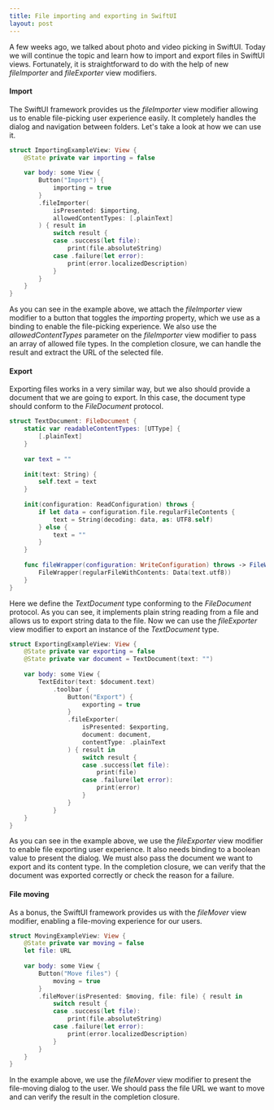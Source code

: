 ```yaml
---
title: File importing and exporting in SwiftUI
layout: post
---
```


A few weeks ago, we talked about photo and video picking in SwiftUI. Today we will continue the topic and learn how to import and export files in SwiftUI views. Fortunately, it is straightforward to do with the help of new *fileImporter* and *fileExporter* view modifiers.

#### Import
The SwiftUI framework provides us the *fileImporter* view modifier allowing us to enable file-picking user experience easily. It completely handles the dialog and navigation between folders. Let's take a look at how we can use it.

```swift
struct ImportingExampleView: View {
    @State private var importing = false
    
    var body: some View {
        Button("Import") {
            importing = true
        }
        .fileImporter(
            isPresented: $importing,
            allowedContentTypes: [.plainText]
        ) { result in
            switch result {
            case .success(let file):
                print(file.absoluteString)
            case .failure(let error):
                print(error.localizedDescription)
            }
        }
    }
}
```

As you can see in the example above, we attach the *fileImporter* view modifier to a button that toggles the *importing* property, which we use as a binding to enable the file-picking experience. We also use the *allowedContentTypes* parameter on the *fileImporter* view modifier to pass an array of allowed file types. In the completion closure, we can handle the result and extract the URL of the selected file.

#### Export
Exporting files works in a very similar way, but we also should provide a document that we are going to export. In this case, the document type should conform to the *FileDocument* protocol.

```swift
struct TextDocument: FileDocument {
    static var readableContentTypes: [UTType] {
        [.plainText]
    }
    
    var text = ""
    
    init(text: String) {
        self.text = text
    }
    
    init(configuration: ReadConfiguration) throws {
        if let data = configuration.file.regularFileContents {
            text = String(decoding: data, as: UTF8.self)
        } else {
            text = ""
        }
    }
    
    func fileWrapper(configuration: WriteConfiguration) throws -> FileWrapper {
        FileWrapper(regularFileWithContents: Data(text.utf8))
    }
}
```

Here we define the *TextDocument* type conforming to the *FileDocument* protocol. As you can see, it implements plain string reading from a file and allows us to export string data to the file. Now we can use the *fileExporter* view modifier to export an instance of the *TextDocument* type.

```swift
struct ExportingExampleView: View {
    @State private var exporting = false
    @State private var document = TextDocument(text: "")
    
    var body: some View {
        TextEditor(text: $document.text)
            .toolbar {
                Button("Export") {
                    exporting = true
                }
                .fileExporter(
                    isPresented: $exporting,
                    document: document,
                    contentType: .plainText
                ) { result in
                    switch result {
                    case .success(let file):
                        print(file)
                    case .failure(let error):
                        print(error)
                    }
                }
            }
    }
}
```

As you can see in the example above, we use the *fileExporter* view modifier to enable file exporting user experience. It also needs binding to a boolean value to present the dialog. We must also pass the document we want to export and its content type. In the completion closure, we can verify that the document was exported correctly or check the reason for a failure.

#### File moving
As a bonus, the SwiftUI framework provides us with the *fileMover* view modifier, enabling a file-moving experience for our users.

```swift
struct MovingExampleView: View {
    @State private var moving = false
    let file: URL
    
    var body: some View {
        Button("Move files") {
            moving = true
        }
        .fileMover(isPresented: $moving, file: file) { result in
            switch result {
            case .success(let file):
                print(file.absoluteString)
            case .failure(let error):
                print(error.localizedDescription)
            }
        }
    }
}
```

In the example above, we use the *fileMover* view modifier to present the file-moving dialog to the user. We should pass the file URL we want to move and can verify the result in the completion closure.
